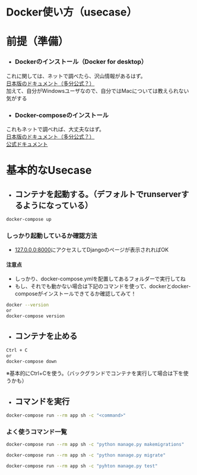 # Docker使い方（usecase）

# 前提（準備）
- ### Dockerのインストール（Docker for desktop）
これに関しては、ネットで調べたら、沢山情報があるはず。<br>
[日本版のドキュメント（多分公式？）](https://docs.docker.jp/docker-for-windows/install.html)<br>
加えて、自分がWindowsユーザなので、自分ではMacについては教えられない気がする<br>
- ### Docker-composeのインストール
これもネットで調べれば、大丈夫なはず。<br>
[日本版のドキュメント（多分公式？）](https://docs.docker.jp/compose/install.html)<br>
[公式ドキュメント](https://docs.docker.com/compose/install/)

# 基本的なUsecase
- ## コンテナを起動する。（デフォルトでrunserverするようになっている）
```bash
docker-compose up
```
### しっかり起動しているか確認方法
- [127.0.0.0:8000](127.0.0.0:8000)にアクセスしてDjangoのページが表示されればOK
#### 注意点
- しっかり、docker-compose.ymlを配置してあるフォルダーで実行してね
- もし、それでも動かない場合は下記のコマンドを使って、dockerとdocker-composeがインストールできてるか確認してみて！
```bash
docker --version
or
docker-compose version
```
- ## コンテナを止める
```bash
Ctrl + C
or
docker-compose down
```
※基本的にCtrl+Cを使う。（バックグランドでコンテナを実行して場合は下を使うかも）


- ## コマンドを実行
```bash
docker-compose run --rm app sh -c "<command>"
```
### よく使うコマンド一覧
```bash
docker-compose run --rm app sh -c "python manage.py makemigrations"
```
```bash
docker-compose run --rm app sh -c "python manage.py migrate"
```
```bash
docker-compose run --rm app sh -c "pyhton manage.py test"
```